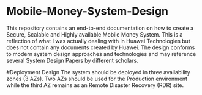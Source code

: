 # Mobile-Money-System-Design

This repository contains an end-to-end documentation on how to create a Secure, Scalable and Highly available Mobile Money System. This is a reflection of what I was actually dealing with in Huawei Technologies but does not contain any documents created by Huawei. The design conforms to modern system design approaches and technologies and may reference several System Design Papers by different scholars.

#Deployment Design
The system should be deployed in three availability zones (3 AZs). Two AZs should be used for the Production environment while the third AZ remains as an Remote Disaster Recovery (RDR) site.
